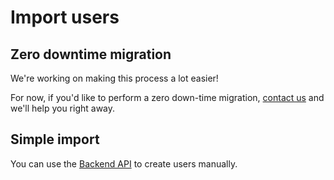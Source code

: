 # Import users

## Zero downtime migration

We're working on making this process a lot easier! &#x20;

For now, if you'd like to perform a zero down-time migration, [contact us](https://clerk.dev) and we'll help you right away. &#x20;

## Simple import

You can use the [Backend API](backend-api-reference/users.md#create-a-user) to create users manually.
